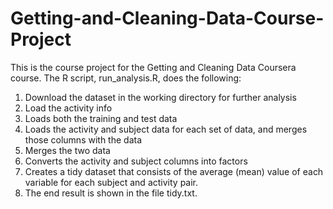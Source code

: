 # Getting-and-Cleaning-Data-Course-Project
This is the course project for the Getting and Cleaning Data Coursera course. 
The R script, run_analysis.R, does the following:

1. Download the dataset in the working directory for further analysis
2. Load the activity info
3. Loads both the training and test data
4. Loads the activity and subject data for each set of data, and merges those columns with the data
5. Merges the two data
6. Converts the activity and subject columns into factors
7. Creates a tidy dataset that consists of the average (mean) value of each variable for each subject and activity pair.
8. The end result is shown in the file tidy.txt.
